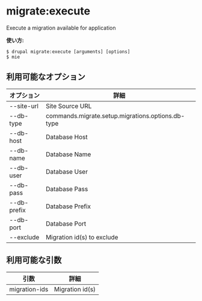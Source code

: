 # migrate:execute
Execute a migration available for application

**使い方:**
```
$ drupal migrate:execute [arguments] [options]
$ mie  
```

## 利用可能なオプション
オプション | 詳細
-------|-------------
--site-url | Site Source URL
--db-type | commands.migrate.setup.migrations.options.db-type
--db-host | Database Host
--db-name | Database Name
--db-user | Database User
--db-pass | Database Pass
--db-prefix | Database Prefix
--db-port | Database Port
--exclude | Migration id(s) to exclude

## 利用可能な引数
引数 | 詳細
---------|-------------
migration-ids | Migration id(s)
